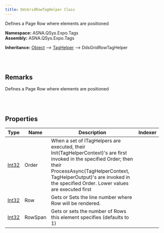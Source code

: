 ```yaml
---
title: DdsGridRowTagHelper Class
---
```


Defines a Page Row where elements are positioned

**Namespace:** ASNA.QSys.Expo.Tags <br/>
**Assembly:** ASNA.QSys.Expo.Tags

**Inheritance:** [Object](https://docs.microsoft.com/en-us/dotnet/api/system.object) --> [TagHelper](https://docs.microsoft.com/en-us/dotnet/api/microsoft.aspnetcore.razor.taghelpers.taghelper) --> DdsGridRowTagHelper

<br>
<br>

## Remarks

Defines a Page Row where elements are positioned

[//]: # ($$TODO: Complete the Remarks section.)

<br>
<br>

## Properties

| Type | Name | Description | Indexer
| --- | --- | --- | --- 
| [Int32](https://docs.microsoft.com/en-us/dotnet/api/system.int32) | Order | When a set of ITagHelpers are executed, their Init(TagHelperContext)'s are first invoked in the specified Order; then their ProcessAsync(TagHelperContext, TagHelperOutput)'s are invoked in the specified Order. Lower values are executed first | 
| [Int32](https://docs.microsoft.com/en-us/dotnet/api/system.int32) | Row | Gets or Sets the line number where Row will be rendered. | 
| [Int32](https://docs.microsoft.com/en-us/dotnet/api/system.int32) | RowSpan | Gets or sets the number of Rows this element specifies (defaults to 1) | 

<br>
<br>

